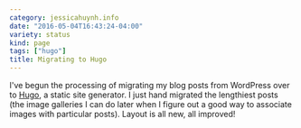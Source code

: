 ```yaml
---
category: jessicahuynh.info
date: "2016-05-04T16:43:24-04:00"
variety: status
kind: page
tags: ["hugo"]
title: Migrating to Hugo
---
```


I've begun the processing of migrating my blog posts from WordPress over to [Hugo](http://gohugo.io/), a static site generator. I just hand migrated the lengthiest posts (the image galleries I can do later when I figure out a good way to associate images with particular posts). Layout is all new, all improved!